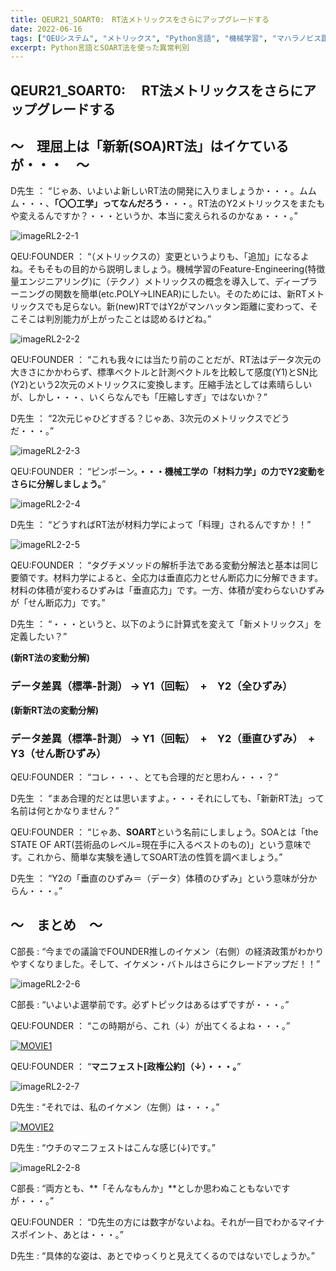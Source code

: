 ```yaml
---
title: QEUR21_SOART0:　RT法メトリックスをさらにアップグレードする
date: 2022-06-16
tags: ["QEUシステム", "メトリックス", "Python言語", "機械学習", "マハラノビス距離", "SOART法", "異常判別"]
excerpt: Python言語とSOART法を使った異常判別
---
```


## QEUR21_SOART0:　 RT法メトリックスをさらにアップグレードする

## ～　理屈上は「新新(SOA)RT法」はイケているが・・・　～

D先生 ： “じゃあ、いよいよ新しいRT法の開発に入りましょうか・・・。ムムム・・・、**「〇〇工学」ってなんだろう**・・・。RT法のY2メトリックスをまたもや変えるんですか？・・・というか、本当に変えられるのかなぁ・・・。”

![imageRL2-2-1](/2022-06-16-QEUR21_SOART0/imageRL2-2-1.jpg)

QEU:FOUNDER ： “（メトリックスの）変更というよりも、「追加」になるよね。そもそもの目的から説明しましょう。機械学習のFeature-Engineering(特徴量エンジニアリング)に（テクノ）メトリックスの概念を導入して、ディープラーニングの関数を簡単(etc.POLY→LINEAR)にしたい。そのためには、新RTメトリックスでも足らない。新(new)RTではY2がマンハッタン距離に変わって、そこそこは判別能力が上がったことは認めるけどね。”

![imageRL2-2-2](/2022-06-16-QEUR21_SOART0/imageRL2-2-2.jpg)

QEU:FOUNDER ： “これも我々には当たり前のことだが、RT法はデータ次元の大きさにかかわらず、標準ベクトルと計測ベクトルを比較して感度(Y1)とSN比(Y2)という2次元のメトリックスに変換します。圧縮手法としては素晴らしいが、しかし・・・、いくらなんでも「圧縮しすぎ」ではないか？”

D先生 ： “2次元じゃひどすぎる？じゃあ、3次元のメトリックスでどうだ・・・。”

![imageRL2-2-3](/2022-06-16-QEUR21_SOART0/imageRL2-2-3.jpg)

QEU:FOUNDER ： “ピンポーン。**・・・機械工学の「材料力学」の力でY2変動をさらに分解しましょう。**”

![imageRL2-2-4](/2022-06-16-QEUR21_SOART0/imageRL2-2-4.jpg)

D先生 ： “どうすればRT法が材料力学によって「料理」されるんですか！！”

![imageRL2-2-5](/2022-06-16-QEUR21_SOART0/imageRL2-2-5.jpg)

QEU:FOUNDER ： “タグチメソッドの解析手法である変動分解法と基本は同じ要領です。材料力学によると、全応力は垂直応力とせん断応力に分解できます。材料の体積が変わるひずみは「垂直応力」です。一方、体積が変わらないひずみが「せん断応力」です。”

D先生 ： “・・・というと、以下のように計算式を変えて「新メトリックス」を定義したい？”

**(新RT法の変動分解)**

### データ差異（標準-計測） → Y1（回転）　+　Y2（全ひずみ）

**(新新RT法の変動分解)**

### データ差異（標準-計測） → Y1（回転）　+　Y2（垂直ひずみ）　+　Y3（せん断ひずみ）

QEU:FOUNDER ： “コレ・・・、とても合理的だと思わん・・・？”

D先生 ： “まあ合理的だとは思いますよ。・・・それにしても、「新新RT法」って名前は何とかなりません？”

QEU:FOUNDER ： “じゃあ、**SOART**という名前にしましょう。SOAとは「the STATE OF ART(芸術品のレベル=現在手に入るベストのもの)」という意味です。これから、簡単な実験を通してSOART法の性質を調べましょう。”

D先生 ： “Y2の「垂直のひずみ＝（データ）体積のひずみ」という意味が分からん・・・。”

## ～　まとめ　～

C部長 : “今までの議論でFOUNDER推しのイケメン（右側）の経済政策がわかりやすくなりました。そして、イケメン・バトルはさらにクレードアップだ！！”

![imageRL2-2-6](/2022-06-16-QEUR21_SOART0/imageRL2-2-6.jpg)

C部長 : “いよいよ選挙前です。必ずトピックはあるはずですが・・・。”

QEU:FOUNDER ： “この時期がら、これ（↓）が出てくるよね・・・。”

[![MOVIE1](http://img.youtube.com/vi/0HnvE4SHlK0/0.jpg)](http://www.youtube.com/watch?v=0HnvE4SHlK0 "【LIVE】山本太郎 れいわ新選組代表 不定例記者会見 衆議院議員 たがや亮、大石あきこ、くしぶち万里（国会内 2022年6月15日）")

QEU:FOUNDER ： “**マニフェスト[政権公約]（↓）・・・。**”

![imageRL2-2-7](/2022-06-16-QEUR21_SOART0/imageRL2-2-7.jpg)

D先生 : “それでは、私のイケメン（左側）は・・・。”

[![MOVIE2](http://img.youtube.com/vi/jJVsBpk4wws/0.jpg)](http://www.youtube.com/watch?v=jJVsBpk4wws "2022年6月2日(木) 第26回 参議院議員通常選挙 マニフェスト【政権公約】発表記者会見")

D先生 : “ウチのマニフェストはこんな感じ(↓)です。”

![imageRL2-2-8](/2022-06-16-QEUR21_SOART0/imageRL2-2-8.jpg)

C部長 : “両方とも、**「そんなもんか」**としか思わぬこともないですが・・・。”

QEU:FOUNDER ： “D先生の方には数字がないよね。それが一目でわかるマイナスポイント、あとは・・・。”

D先生 : “具体的な姿は、あとでゆっくりと見えてくるのではないでしょうか。”

